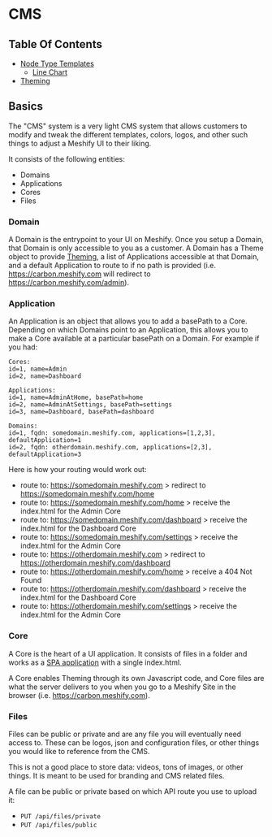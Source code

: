 # CMS

## Table Of Contents

- [Node Type Templates](./templates)
	- [Line Chart](./templates/line-chart.md)
- [Theming](./theming.md)

## Basics

The "CMS" system is a very light CMS system that allows customers to modify
and tweak the different templates, colors, logos, and other such things to adjust
a Meshify UI to their liking.

It consists of the following entities:

- Domains
- Applications
- Cores
- Files

### Domain

A Domain is the entrypoint to your UI on Meshify. Once you setup a Domain, that Domain is only accessible
to you as a customer. A Domain has a Theme object to provide [Theming](./theming.md), a list of Applications
accessible at that Domain, and a default Application to route to if no path is provided (i.e. 
https://carbon.meshify.com will redirect to https://carbon.meshify.com/admin).

### Application

An Application is an object that allows you to add a basePath to a Core. Depending on which Domains point to an
Application, this allows you to make a Core available at a particular basePath on a Domain. For example if you had:

```
Cores:
id=1, name=Admin
id=2, name=Dashboard

Applications:
id=1, name=AdminAtHome, basePath=home
id=2, name=AdminAtSettings, basePath=settings
id=3, name=Dashboard, basePath=dashboard

Domains:
id=1, fqdn: somedomain.meshify.com, applications=[1,2,3], defaultApplication=1
id=2, fqdn: otherdomain.meshify.com, applications=[2,3], defaultApplication=3
```

Here is how your routing would work out:

- route to: https://somedomain.meshify.com > redirect to https://somedomain.meshify.com/home
- route to: https://somedomain.meshify.com/home > receive the index.html for the Admin Core
- route to: https://somedomain.meshify.com/dashboard > receive the index.html for the Dashboard Core
- route to: https://somedomain.meshify.com/settings > receive the index.html for the Admin Core
- route to: https://otherdomain.meshify.com > redirect to https://otherdomain.meshify.com/dashboard
- route to: https://otherdomain.meshify.com/home > receive a 404 Not Found
- route to: https://otherdomain.meshify.com/dashboard > receive the index.html for the Dashboard Core
- route to: https://otherdomain.meshify.com/settings > receive the index.html for the Admin Core

### Core

A Core is the heart of a UI application. It consists of files in a folder and works as a [SPA application](https://en.wikipedia.org/wiki/Single-page_application) with a single index.html.

A Core enables Theming through its own Javascript code, and Core files are what the server delivers to you when 
you go to a Meshify Site in the browser (i.e. https://carbon.meshify.com).

### Files 

Files can be public or private and are any file you will eventually need access to. These can be logos, json and configuration files, or other things you would like to reference from the CMS. 

This is not a good place to store data: videos, tons of images, or other things. It is meant to be used for branding and CMS related files.

A file can be public or private based on which API route you use to upload it:

- `PUT /api/files/private`
- `PUT /api/files/public`